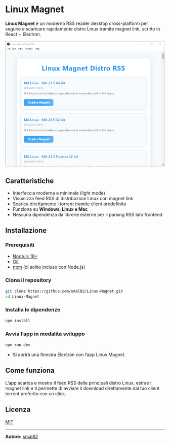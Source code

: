 # Linux Magnet

**Linux Magnet** è un moderno RSS reader desktop cross-platform per seguire e scaricare rapidamente distro Linux tramite magnet link, scritto in React + Electron.

![screenshot](Immagine%202025-05-30%20143354.png) <!-- Puoi aggiungere uno screenshot della tua app qui! -->

## Caratteristiche

- Interfaccia moderna e minimale (light mode)
- Visualizza feed RSS di distribuzioni Linux con magnet link
- Scarica direttamente i torrent tramite client predefinito
- Funziona su **Windows, Linux e Mac**
- Nessuna dipendenza da librerie esterne per il parsing RSS lato frontend

## Installazione

### Prerequisiti

- [Node.js 18+](https://nodejs.org/)
- [Git](https://git-scm.com/)
- [npm](https://www.npmjs.com/) (di solito incluso con Node.js)

### Clona il repository

```sh
git clone https://github.com/smal82/Linux-Magnet.git
cd Linux-Magnet
```

### Installa le dipendenze

```sh
npm install
```

### Avvia l’app in modalità sviluppo

```sh
npm run dev
```
- Si aprirà una finestra Electron con l’app Linux Magnet.

## Come funziona

L’app scarica e mostra il feed RSS delle principali distro Linux, estrae i magnet link e ti permette di avviare il download direttamente dal tuo client torrent preferito con un click.

## Licenza

[MIT](LICENSE)

---

**Autore:** [smal82](https://github.com/smal82)
